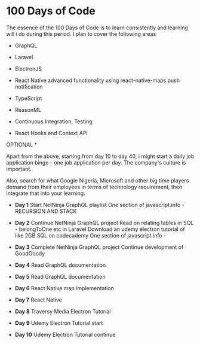 # 100 Days of Code
  The essence of the 100 Days of Code is to learn consistently and learning will i do during this period. I plan to cover the following areas

   * GraphQL
   * Laravel
   * ElectronJS
   * React Native
      advanced functionality
      using react-native-maps
      push notification

   * TypeScript
   * ReasonML
   * Continuous Integration, Testing
   * React Hooks and Context API



   OPTIONAL
   *

   Apart from the above, starting from day 10 to day 40, i might start a daily job application binge - one job application per day.
   The company's culture is important.

   Also, search for what Google Nigeria, Microsoft and other big time players demand from their employees in terms of technology requirement, then integrate that into your learning.

- **Day 1**
  Start NetNinja GraphQL playlist
  One section of javascript.info - RECURSION AND STACK

- **Day 2**
  Continue NetNinja GraphQL project
  Read on relating tables in SQL - belongToOne etc in Laravel
  Download an udemy electron tutorial of like 2GB
  SQL on codecademy
  One section of javascript.info -
- **Day 3**
  Complete NetNinja GraphQL project
  Continue development of GoodGoody
- **Day 4**
  Read GraphQL documentation
- **Day 5**
  Read GraphQL documentation
- **Day 6**
  React Native map implementation
- **Day 7**
  React Native
- **Day 8**
  Traversy Media Electron Tutorial
- **Day 9**
  Udemy Electron Tutorial start
- **Day 10**
  Udemy Electron Tutorial continue


